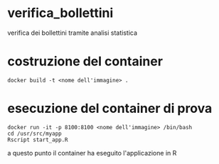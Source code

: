 # verifica_bollettini
verifica dei bollettini tramite analisi statistica

# costruzione del container
```
docker build -t <nome dell'immagine> .
```

# esecuzione del container di prova
```
docker run -it -p 8100:8100 <nome dell'immagine> /bin/bash
cd /usr/src/myapp
Rscript start_app.R
```
a questo punto il container ha eseguito l'applicazione in R


